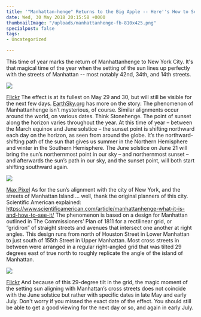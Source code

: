 ```yaml
---
title: '"Manhattan-henge" Returns to the Big Apple -- Here''s How to See It'
date: Wed, 30 May 2018 20:15:58 +0000
thumbnailImage: "/uploads/manhattanhenge-fb-810x425.png"
specialpost: false
tags:
- Uncategorized

---
```

This time of year marks the return of Manhattanhenge to New York City. It's that magical time of the year when the setting of the sun lines up perfectly with the streets of Manhattan -- most notably 42nd, 34th, and 14th streets. 

![](http://newsattorneys.staging.wpengine.com/wp-content/uploads/2018/05/manhattan-henge-1024x683.jpg) 

[Flickr](https://www.flickr.com/photos/zokuga/3714908037) The effect is at its fullest on May 29 and 30, but will still be visible for the next few days. [EarthSky.org](http://earthsky.org/todays-image/manhattanhenge-may-july-sunset-42nd-34th-14th-sts-nyc) has more on the story: The phenomenon of Manhattanhenge isn’t mysterious, of course. Similar alignments occur around the world, on various dates. Think Stonehenge. The point of sunset along the horizon varies throughout the year. At this time of year – between the March equinox and June solstice – the sunset point is shifting northward each day on the horizon, as seen from around the globe. It’s the northward-shifting path of the sun that gives us summer in the Northern Hemisphere and winter in the Southern Hemisphere. The June solstice on June 21 will bring the sun’s northernmost point in our sky – and northernmost sunset – and afterwards the sun’s path in our sky, and the sunset point, will both start shifting southward again. 

![](http://newsattorneys.staging.wpengine.com/wp-content/uploads/2018/05/stonehenge-maxpixel2-sunset-1024x682.jpg) 

[Max Pixel](https://www.maxpixel.net/Britain-Stonehenge-Monument-Prehistoric-Salisbury-2326750) As for the sun’s alignment with the city of New York, and the streets of Manhattan Island … well, thank the original planners of this city. Scientific American explained: https://www.scientificamerican.com/article/manhattanhenge-what-it-is-and-how-to-see-it/ The phenomenon is based on a design for Manhattan outlined in The Commissioners’ Plan of 1811 for a rectilinear grid, or “gridiron” of straight streets and avenues that intersect one another at right angles. This design runs from north of Houston Street in Lower Manhattan to just south of 155th Street in Upper Manhattan. Most cross streets in between were arranged in a regular right-angled grid that was tilted 29 degrees east of true north to roughly replicate the angle of the island of Manhattan. 

![](http://newsattorneys.staging.wpengine.com/wp-content/uploads/2018/05/manhattan-henge2-vertical-678x1024.jpg) 

[Flickr](https://www.flickr.com/photos/felstone/8397660703) And because of this 29-degree tilt in the grid, the magic moment of the setting sun aligning with Manhattan’s cross streets does not coincide with the June solstice but rather with specific dates in late May and early July. Don't worry if you missed the exact date of the effect. You should still be able to get a good viewing for the next day or so, and again in early July.